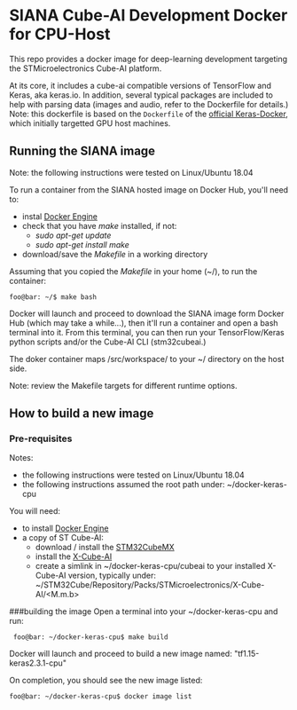 # SIANA Cube-AI Development Docker for CPU-Host

This repo provides a docker image for deep-learning development targeting the STMicroelectronics Cube-AI platform.

At its core, it includes a cube-ai compatible versions of TensorFlow and Keras, aka keras.io. In addition, several typical packages are included to help with parsing data (images and audio, refer to the Dockerfile for details.) Note: this dockerfile is based on the `Dockerfile` of the [official Keras-Docker](https://github.com/keras-team/keras/tree/master/docker), which initially targetted GPU host machines.

## Running the SIANA image
Note: the following instructions were tested on Linux/Ubuntu 18.04

To run a container from the SIANA hosted image on Docker Hub, you'll need to:
  * instal [Docker Engine](https://docs.docker.com/engine/install/)
  * check that you have *make* installed, if not:
    * *sudo apt-get update*
    * *sudo apt-get install make*
  * download/save the *Makefile* in a working directory
  
Assuming that you copied the *Makefile* in your home (~/), to run the container:
 ```console
 foo@bar: ~/$ make bash
 ```
Docker will launch and proceed to download the SIANA image form Docker Hub (which may take a while...), then it'll run a container and open a bash terminal into it. From this terminal, you can then run your TensorFlow/Keras python scripts and/or the Cube-AI CLI (stm32cubeai.)
  
The doker container maps /src/workspace/ to your ~/ directory on the host side.
 
Note: review the Makefile targets for different runtime options.


## How to build a new image

### Pre-requisites
Notes:
  * the following instructions were tested on Linux/Ubuntu 18.04
  * the following instructions assumed the root path under: ~/docker-keras-cpu
 
You will need:
  * to install [Docker Engine](https://docs.docker.com/engine/install/)
  * a copy of ST Cube-AI:
    * download / install the [STM32CubeMX](https://www.st.com/en/development-tools/stm32cubemx.html)
    * install the [X-Cube-AI](https://www.st.com/content/st_com/en/products/embedded-software/mcu-mpu-embedded-software/stm32-embedded-software/stm32cube-expansion-packages/x-cube-ai.html) 
    * create a simlink in ~/docker-keras-cpu/cubeai to your installed X-Cube-AI version, typically under:  ~/STM32Cube/Repository/Packs/STMicroelectronics/X-Cube-AI/<M.m.b>

###building the image
Open a terminal into your ~/docker-keras-cpu and run:
```console
 foo@bar: ~/docker-keras-cpu$ make build
```
Docker will launch and proceed to build a new image named: "tf1.15-keras2.3.1-cpu"

On completion, you should see the new image listed: 
```console
foo@bar: ~/docker-keras-cpu$ docker image list
```

